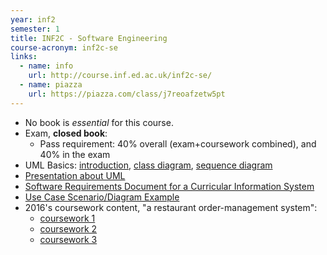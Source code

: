 ```yaml
---
year: inf2
semester: 1
title: INF2C - Software Engineering
course-acronym: inf2c-se
links:
  - name: info
    url: http://course.inf.ed.ac.uk/inf2c-se/
  - name: piazza
    url: https://piazza.com/class/j7reoafzetw5pt
---
```

- No book is _essential_ for this course.
- Exam, **closed book**:
  - Pass requirement: 40% overall (exam+coursework combined), and 40% in the exam
- UML Basics: [introduction](https://www.ibm.com/developerworks/rational/library/769.html?ca=drs-), [class diagram](https://www.ibm.com/developerworks/rational/library/content/RationalEdge/sep04/bell/index.html?ca=drs-), [sequence diagram](https://www.ibm.com/developerworks/rational/library/3101.html?ca=drs-)
- [Presentation about UML](https://www.slideshare.net/erant/uml-class-diagram)
- [Software Requirements Document for a Curricular Information System](http://web.mit.edu/ssit/cis/CISRequirements.html)
- [Use Case Scenario/Diagram Example](https://www.lucidchart.com/pages/use-case-scenario-example-and-template-UML)
- 2016's coursework content, "a restaurant order-management system":
  - [coursework 1](https://www.inf.ed.ac.uk/teaching/courses/inf2c-se/Coursework/2016/cw1.pdf)
  - [coursework 2](https://www.inf.ed.ac.uk/teaching/courses/inf2c-se/Coursework/2016/cw2.pdf)
  - [coursework 3](https://www.inf.ed.ac.uk/teaching/courses/inf2c-se/Coursework/2016/cw3.pdf)
